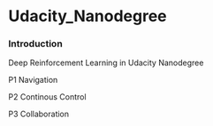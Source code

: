 # Udacity_Nanodegree

### Introduction

Deep Reinforcement Learning in Udacity Nanodegree

P1 Navigation

P2 Continous Control

P3 Collaboration

